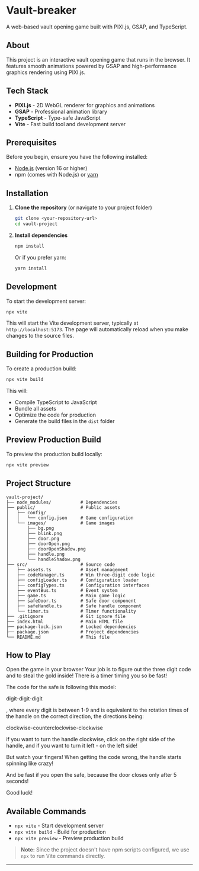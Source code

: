 # Vault-breaker
A web-based vault opening game built with PIXI.js, GSAP, and TypeScript.

## About

This project is an interactive vault opening game that runs in the browser. It features smooth animations powered by GSAP and high-performance graphics rendering using PIXI.js.

## Tech Stack

- **PIXI.js** - 2D WebGL renderer for graphics and animations
- **GSAP** - Professional animation library
- **TypeScript** - Type-safe JavaScript
- **Vite** - Fast build tool and development server

## Prerequisites

Before you begin, ensure you have the following installed:
- [Node.js](https://nodejs.org/) (version 16 or higher)
- npm (comes with Node.js) or [yarn](https://yarnpkg.com/)

## Installation

1. **Clone the repository** (or navigate to your project folder)
   ```bash
   git clone <your-repository-url>
   cd vault-project
   ```

2. **Install dependencies**
   ```bash
   npm install
   ```
   
   Or if you prefer yarn:
   ```bash
   yarn install
   ```

## Development

To start the development server:

```bash
npx vite
```

This will start the Vite development server, typically at `http://localhost:5173`. The page will automatically reload when you make changes to the source files.

## Building for Production

To create a production build:

```bash
npx vite build
```

This will:
- Compile TypeScript to JavaScript
- Bundle all assets
- Optimize the code for production
- Generate the build files in the `dist` folder

## Preview Production Build

To preview the production build locally:

```bash
npx vite preview
```

## Project Structure

```
vault-project/
├── node_modules/           # Dependencies
├── public/                 # Public assets
│   ├── config/
│   │   └── config.json     # Game configuration
│   └── images/             # Game images
│       ├── bg.png
│       ├── blink.png
│       ├── door.png
│       ├── doorOpen.png
│       ├── doorOpenShadow.png
│       ├── handle.png
│       └── handleShadow.png
├── src/                    # Source code
│   ├── assets.ts           # Asset management
│   ├── codeManager.ts      # Win three-digit code logic
│   ├── configLoader.ts     # Configuration loader
│   ├── configTypes.ts      # Configuration interfaces
│   ├── eventBus.ts         # Event system
│   ├── game.ts             # Main game logic
│   ├── safeDoor.ts         # Safe door component
│   ├── safeHandle.ts       # Safe handle component
│   └── timer.ts            # Timer functionality
├── .gitignore              # Git ignore file
├── index.html              # Main HTML file
├── package-lock.json       # Locked dependencies
├── package.json            # Project dependencies
└── README.md               # This file
```

## How to Play

Open the game in your browser
Your job is to figure out the three digit code and to steal the gold inside!
There is a timer timing you so be fast!

The code for the safe is following this model:

digit-digit-digit

, where every digit is between 1-9 and is equivalent to the rotation times of the handle on the correct direction, the directions being:

clockwise-counterclockwise-clockwise

if you want to turn the handle clockwise, click on the right side of the handle, and if you want to turn it left - on the left side!

But watch your fingers! When getting the code wrong, the handle starts spinning like crazy!

And be fast if you open the safe, because the door closes only after 5 seconds!

Good luck!

## Available Commands

- `npx vite` - Start development server
- `npx vite build` - Build for production
- `npx vite preview` - Preview production build

> **Note:** Since the project doesn't have npm scripts configured, we use `npx` to run Vite commands directly.

---

